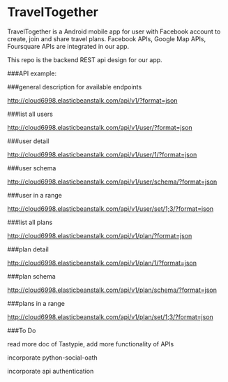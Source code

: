 # TravelTogether

TravelTogether is a Android mobile app for user with Facebook account to create, join and share travel plans. Facebook APIs, Google Map APIs, Foursquare APIs are integrated in our app.

This repo is the backend REST api design for our app. 

###API example:

###general description for available endpoints

http://cloud6998.elasticbeanstalk.com/api/v1/?format=json

###list all users

http://cloud6998.elasticbeanstalk.com/api/v1/user/?format=json

###user detail

http://cloud6998.elasticbeanstalk.com/api/v1/user/1/?format=json

###user schema

http://cloud6998.elasticbeanstalk.com/api/v1/user/schema/?format=json

###user in a range

http://cloud6998.elasticbeanstalk.com/api/v1/user/set/1;3/?format=json

###list all plans

http://cloud6998.elasticbeanstalk.com/api/v1/plan/?format=json

###plan detail

http://cloud6998.elasticbeanstalk.com/api/v1/plan/1/?format=json

###plan schema

http://cloud6998.elasticbeanstalk.com/api/v1/plan/schema/?format=json

###plans in a range

http://cloud6998.elasticbeanstalk.com/api/v1/plan/set/1;3/?format=json

###To Do

read more doc of Tastypie, add more functionality of APIs

incorporate python-social-oath

incorporate api authentication